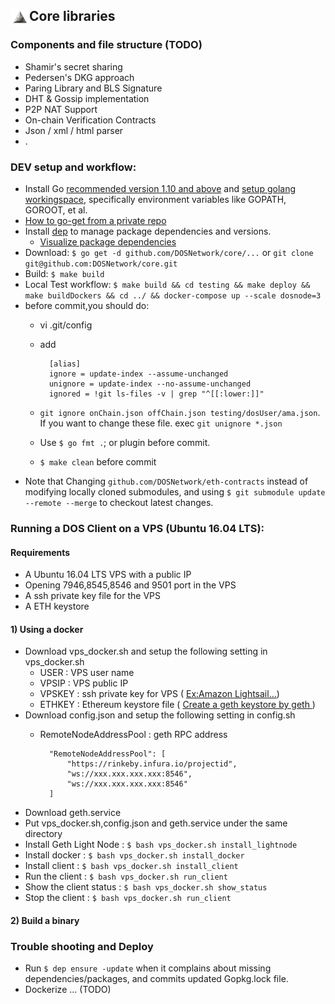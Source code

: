 ## <img align="left" width=30 src="media/logo-white.jpg"> Core libraries


### Components and file structure (TODO)
- Shamir's secret sharing 
- Pedersen's DKG approach
- Paring Library and BLS Signature
- DHT & Gossip implementation
- P2P NAT Support
- On-chain Verification Contracts
- Json / xml / html parser
- .


### DEV setup and workflow:
- Install Go [recommended version 1.10 and above](https://blog.golang.org/go1.10) and [setup golang workingspace](https://golang.org/doc/install), specifically environment variables like GOPATH, GOROOT, et al.
- [How to go-get from a private repo](https://blog.wilianto.com/go-get-from-private-repository.html)
- Install [dep](https://golang.github.io/dep/docs/daily-dep.html#key-takeaways) to manage package dependencies and versions.
  - [Visualize package dependencies](https://golang.github.io/dep/docs/daily-dep.html#visualizing-dependencies)
- Download: `$ go get -d github.com/DOSNetwork/core/...` or `git clone git@github.com:DOSNetwork/core.git`
- Build: `$ make build`
- Local Test workflow: `$ make build && cd testing && make deploy && make buildDockers && cd ../ && docker-compose up --scale dosnode=3`    
- before commit,you should do:
	- vi .git/config 
	- add 	
		
			[alias]
			ignore = update-index --assume-unchanged
			unignore = update-index --no-assume-unchanged
			ignored = !git ls-files -v | grep "^[[:lower:]]"
			
	- `git ignore onChain.json offChain.json testing/dosUser/ama.json`. If you want to change these file. exec `git unignore *.json`
	- Use `$ go fmt .`; or plugin before commit.
	- `$ make clean` before commit
- Note that Changing `github.com/DOSNetwork/eth-contracts` instead of modifying locally cloned submodules, and using `$ git submodule update --remote --merge` to checkout latest changes.

### Running a DOS Client on a VPS (Ubuntu 16.04 LTS):
#### Requirements
- A Ubuntu 16.04 LTS VPS with a public IP
- Opening 7946,8545,8546 and 9501 port in the VPS
- A ssh private key file for the VPS
- A ETH keystore

#### 1) Using a docker
- Download vps_docker.sh and setup the following setting in vps_docker.sh
	- USER : VPS user name
	- VPSIP : VPS public IP
	- VPSKEY : ssh private key for VPS  ( [Ex:Amazon Lightsail...](https://lightsail.aws.amazon.com/ls/docs/en_us/articles/lightsail-how-to-set-up-ssh))
	- ETHKEY : Ethereum keystore file ( [Create a geth keystore by geth ](https://github.com/ethereum/go-ethereum/wiki/Managing-your-accounts))
- Download config.json and setup the following setting in config.sh
	- RemoteNodeAddressPool : geth RPC address
		
			"RemoteNodeAddressPool": [
			    "https://rinkeby.infura.io/projectid",
			    "ws://xxx.xxx.xxx.xxx:8546",
			    "ws://xxx.xxx.xxx.xxx:8546"
			]
			
- Download geth.service
- Put vps_docker.sh,config.json and geth.service under the same directory
- Install Geth Light Node : `$ bash vps_docker.sh install_lightnode`
- Install docker : `$ bash vps_docker.sh install_docker`
- Install client : `$ bash vps_docker.sh install_client`
- Run the client : `$ bash vps_docker.sh run_client`
- Show the client status : `$ bash vps_docker.sh show_status`
- Stop the client : `$ bash vps_docker.sh run_client`

#### 2) Build a binary 


### Trouble shooting and Deploy
- Run `$ dep ensure -update` when it complains about missing dependencies/packages, and commits updated Gopkg.lock file.
- Dockerize ... (TODO)
